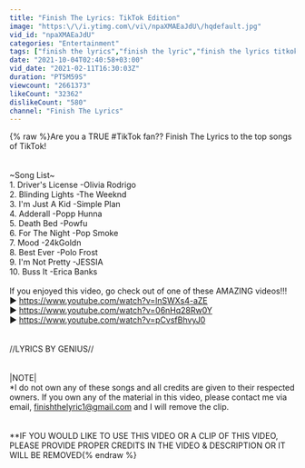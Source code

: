 ```yaml
---
title: "Finish The Lyrics: TikTok Edition"
image: "https:\/\/i.ytimg.com\/vi\/npaXMAEaJdU\/hqdefault.jpg"
vid_id: "npaXMAEaJdU"
categories: "Entertainment"
tags: ["finish the lyrics","finish the lyric","finish the lyrics titkok edition"]
date: "2021-10-04T02:40:58+03:00"
vid_date: "2021-02-11T16:30:03Z"
duration: "PT5M59S"
viewcount: "2661373"
likeCount: "32362"
dislikeCount: "580"
channel: "Finish The Lyrics"
---
```

{% raw %}Are you a TRUE #TikTok fan?? Finish The Lyrics to the top songs of TikTok!<br /><br /><br />~Song List~<br />1. Driver's License -Olivia Rodrigo<br />2. Blinding Lights -The Weeknd<br />3. I'm Just A Kid -Simple Plan<br />4. Adderall -Popp Hunna<br />5. Death Bed -Powfu<br />6. For The Night -Pop Smoke<br />7. Mood -24kGoldn<br />8. Best Ever -Polo Frost<br />9. I'm Not Pretty -JESSIA<br />10. Buss It -Erica Banks<br /><br />If you enjoyed this video, go check out of one of these AMAZING videos!!!<br />▶ <a rel="nofollow" target="blank" href="https://www.youtube.com/watch?v=lnSWXs4-aZE">https://www.youtube.com/watch?v=lnSWXs4-aZE</a><br />▶ <a rel="nofollow" target="blank" href="https://www.youtube.com/watch?v=06nHq28Rw0Y">https://www.youtube.com/watch?v=06nHq28Rw0Y</a><br />▶ <a rel="nofollow" target="blank" href="https://www.youtube.com/watch?v=pCvsfBhvyJ0">https://www.youtube.com/watch?v=pCvsfBhvyJ0</a><br /><br /><br />//LYRICS BY GENIUS//<br /><br /><br />|NOTE|<br />*I do not own any of these songs and all credits are given to their respected owners. If you own any of the material in this video, please contact me via email, finishthelyric1@gmail.com and I will remove the clip. <br /><br /><br />**IF YOU WOULD LIKE TO USE THIS VIDEO OR A CLIP OF THIS VIDEO, PLEASE PROVIDE PROPER CREDITS IN THE VIDEO &amp; DESCRIPTION OR IT WILL BE REMOVED{% endraw %}
